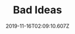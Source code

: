 ---
title: Bad Ideas
artist: Tessa Violet
date: 2019-11-16T02:09:10.607Z
cover: c9284e25d68511b33a3376e6eafc1587.1000x1000x1.jpg
styles:
  - Indie Pop
links:
  spotify: https://play.spotify.com/album/22Q7rFTYQyqwcgmpNJbjrP
  youtube: https://music.youtube.com/playlist?list=OLAK5uy_nvsBn7e1feZhGUcOAy18ixltzcDe9gYTI
  applemusic: https://music.apple.com/us/album/bad-ideas/1482084346?uo=4
  soundcloud: ""
  bandcamp: ""
  googleplay: https://play.google.com/music/m/B6bqcfposzgflngyf4evea7xiby?signup_if_needed=1
  deezer: https://www.deezer.com/album/113372352
---
